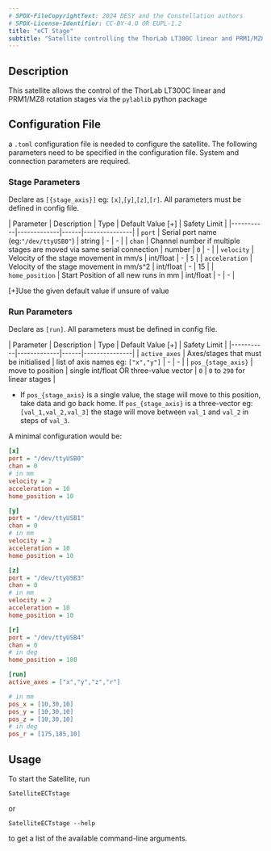 ```yaml
---
# SPDX-FileCopyrightText: 2024 DESY and the Constellation authors
# SPDX-License-Identifier: CC-BY-4.0 OR EUPL-1.2
title: "eCT Stage"
subtitle: "Satellite controlling the ThorLab LT300C linear and PRM1/MZ8 rotation stages"
---
```


## Description

This satellite allows the control of the ThorLab LT300C linear and PRM1/MZ8 rotation stages via the `pylablib` python package

## Configuration File

a `.toml` configuration file is needed to configure the satellite. The following parameters need to be specified in the configuration file. System and connection parameters are required.

### Stage Parameters
Declare as `[{stage_axis}]` eg: `[x]`,`[y]`,`[z]`,`[r]`. All parameters must be defined in config file.

| Parameter | Description | Type | Default Value [+] | Safety Limit |
|-----------|-------------|------|---------------|
| `port` | Serial port name (eg:`"/dev/ttyUSB0"`) | string | - | - |
| `chan` | Channel number if multiple stages are moved via same serial connection | number | `0` | - |
| `velocity` | Velocity of the stage movement in mm/s | int/float | - | `5` |
| `acceleration` | Velocity of the stage movement in mm/s^2 | int/float | - | 15 |
| `home_position` | Start Position of all new runs in mm | int/float | - | - |

[+]Use the given default value if unsure of value

### Run Parameters
Declare as `[run]`. All parameters must be defined in config file.

| Parameter | Description | Type | Default Value [+] | Safety Limit |
|-----------|-------------|------|---------------|
| `active_axes` | Axes/stages that must be initialised | list of axis names eg: `["x","y"]` | - | - |
| `pos_{stage_axis}` | move to position | single int/float OR three-value vector | `0` | `0` to `290` for linear stages |

* If `pos_{stage_axis}` is a single value, the stage will move to this position, take data and go back home.
If `pos_{stage_axis}` is a three-vector eg: `[val_1,val_2,val_3]` the stage will move between `val_1` and `val_2` in steps of `val_3`.

A minimal configuration would be:

```ini
[x]
port = "/dev/ttyUSB0"
chan = 0
# in mm
velocity = 2
acceleration = 10
home_position = 10

[y]
port = "/dev/ttyUSB1"
chan = 0
# in mm
velocity = 2
acceleration = 10
home_position = 10

[z]
port = "/dev/ttyUSB3"
chan = 0
# in mm
velocity = 2
acceleration = 10
home_position = 10

[r]
port = "/dev/ttyUSB4"
chan = 0
# in deg
home_position = 180

[run]
active_axes = ["x","y","z","r"]

# in mm
pos_x = [10,30,10]
pos_y = [10,30,10]
pos_z = [10,30,10]
# in deg
pos_r = [175,185,10]
```

## Usage
To start the Satellite, run

``` shell
SatelliteECTstage
```

or

``` shell
SatelliteECTstage --help
```

to get a list of the available command-line arguments.
